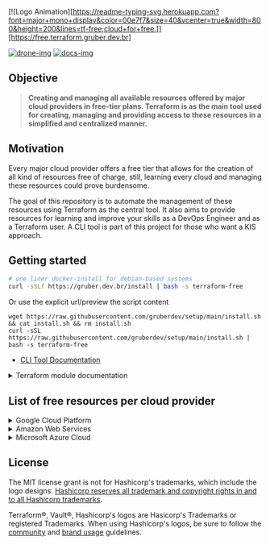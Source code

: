 [![Logo Animation][https://readme-typing-svg.herokuapp.com?font=major+mono+display&color=00e7f7&size=40&vcenter=true&width=800&height=200&lines=tf-free;cloud+for+free.]][https://free.terraform.gruber.dev.br]

<a href='https://drone.gruber.dev.br/gruberdev/tf-free' target='_blank'>![drone-img]</a>
<a href='https://free.terraform.gruber.dev.br' target='_blank'>![docs-img]</a>

## Objective

> **Creating and managing all available resources offered by major cloud providers in free-tier plans. Terraform is as the main tool used for creating, managing and providing access to these resources in a simplified and centralized manner.**

## Motivation

Every major cloud provider offers a free tier that allows for the creation of all kind of resources free of charge, still, learning every cloud and managing these resources could prove burdensome.

The goal of this repository is to automate the management of these resources using Terraform as the central tool. It also aims to provide resources for learning and improve your skills as a DevOps Engineer and as a Terraform user. A CLI tool is part of this project for those who want a KIS approach.

## Getting started

```sh
# one liner docker-install for debian-based systems
curl -sSLf https://gruber.dev.br/install | bash -s terraform-free
```

Or use the explicit url/preview the script content

```
wget https://raw.githubusercontent.com/gruberdev/setup/main/install.sh && cat install.sh && rm install.sh
curl -sSL https://raw.githubusercontent.com/gruberdev/setup/main/install.sh | bash -s terraform-free
```

- [CLI Tool Documentation][tf-free-docs-cli]

<details>
  <summary>
  Terraform module documentation
  </summary>

---

<!-- BEGIN_TF_DOCS -->

### Modules

| Name                    | Source                         | Version |
| ----------------------- | ------------------------------ | ------- |
| aws                     | ./modules/aws                  |         |
| google_cloud            | ./modules/gcp                  |         |
| terraform_state_backend | cloudposse/tfstate-backend/aws |         |

### Inputs

| Name               | Description                                                                                                                                                                  | Type     | Default         |
| ------------------ | ---------------------------------------------------------------------------------------------------------------------------------------------------------------------------- | -------- | --------------- |
| aws_account_id     | Your static IP network resource name on GCP. [GCP's Official documentation on naming resources][https://cloud.google.com/compute/docs/naming-resources#resource-name-format] | `string` | n/a             |
| aws_account_key    | Your static IP network resource name on GCP. [GCP's Official documentation on naming resources][https://cloud.google.com/compute/docs/naming-resources#resource-name-format] | `string` | n/a             |
| aws_default_region | Your static IP network resource name on GCP. [GCP's Official documentation on naming resources][https://cloud.google.com/compute/docs/naming-resources#resource-name-format] | `string` | `"us-west-2"`   |
| gcp_instance_name  | Your static IP network resource name on GCP. [GCP's Official documentation on naming resources][https://cloud.google.com/compute/docs/naming-resources#resource-name-format] | `string` | `"gcp-machine"` |
| gcp_project_id     | Your static IP network resource name on GCP. [GCP's Official documentation on naming resources][https://cloud.google.com/compute/docs/naming-resources#resource-name-format] | `string` | `""`            |
| gcp_project_region | Your static IP network resource name on GCP. [GCP's Official documentation on naming resources][https://cloud.google.com/compute/docs/naming-resources#resource-name-format] | `string` | `"us-west1"`    |

### Outputs

| Name                   | Description                                                          |
| ---------------------- | -------------------------------------------------------------------- |
| aws_ec2_ipv6_addresses | List of assigned IPv6 addresses of instances                         |
| aws_ec2_password_data  | List of Base-64 encoded encrypted password data for the instance     |
| aws_ec2_private_ip     | List of private IP addresses assigned to the instances               |
| aws_ec2_public_ip      | List of public IP addresses assigned to the instances, if applicable |
| gcp_public_ip          | n/a                                                                  |

<!-- END_TF_DOCS -->

</details>

## List of free resources per cloud provider

<details>

  <summary>
   Google Cloud Platform
  </summary>

---

## GCP Available Resources

- **1x** [Virtual Private Cloud [VPC]][gcp-vpc-info]
  - **1x** [Firewall][gcp-firewall-info] attached to the VPC
  - **1x** [Google Compute Engine][gcp-compute-info] `f1-micro` [[1 shared vCPU - 0.2 dedicatd vCPU][gcp-shared-vcpus] - and 0.6GB of Memory] attached to the `VPC`
- **1x** 5GB of [regional storage][gcp-regional-storage] on [Cloud Storage][gcp-cloud-storage]
- **1x** 1GB of storage in a [Firestore NoSQL Database][gcp-firestore-storage]

More information at the [provider's documentation page][tf-free-gcp-resources].

---

</details>

<details>

  <summary>
   Amazon Web Services
  </summary>

---

### AWS Available Resources

- **2x** [Virtual Private Cloud [VPC]][aws-vpc-info]
  - **2x** [Sub-network][aws-sub-info] attached to the VPC
  - **2x** [Internet Gateway [IGW]][aws-igw-info] to provide access to the VPC
- **1x** [Route Table][aws-route-info]] integrating all `VPC`, `Subnet` and the `Internet Gateway [IGW]`
- **1x** [EC2 Instance][aws-ec2-info] attached to the `Subnet`
- **1x** [Relational Database [RDS]][aws-rds-info] of your choice [e.g. MySQL, PostgreSQL]
- **1x** [S3 Storage Bucket][aws-s3-info] inside `Subnet`, configured to store the Terraform's backend state
- **1x** [DynamoDB Database][aws-dynamodb-info], mainly used for preventing that running multiple instances of this Terraform chart corrupt each other.

More information at the [provider's documentation page][tf-free-aws-resources].

---

</details>
<details>

  <summary>
   Microsoft Azure Cloud
  </summary>

---

### Available Resources

1

- [Free resources homepage][]

---

</details>

## License

The MIT license grant is not for Hashicorp's trademarks, which include the logo designs. [Hashicorp reserves all trademark and copyright rights in and to all Hashicorp trademarks][disclaimer].

Terraform®, Vault®, Hashicorp's logos are Hasicorp's Trademarks or registered Trademarks. When using Hashicorp's logos, be sure to follow the [community][guidelines] and [brand usage][brand] guidelines.

<!-- Images URLs -->

[drone-img]: https://img.shields.io/drone/build/gruberdev/tf-free?label=Pipeline%20Status&color=46bac0&labelColor=1F1F1F&logo=Drone&style=flat-square&server=https%3A%2F%2Fdrone.gruber.dev.br
[docs-img]: https://img.shields.io/badge/read%20documentation-online?style=flat-square&logo=zeit&color=black

<!-- Repository links -->

[brand]: https://www.hashicorp.com/brand
[disclaimer]: https://www.hashicorp.com/trademark-policy
[guidelines]: https://www.hashicorp.com/community-guidelines
[free-aws]: https://aws.amazon.com/free/?all-free-tier
[free-gcp]: https://cloud.google.com/free
[free-docs-gcp]: https://cloud.google.com/free/docs/gcp-free-tier
[free-azure]: https://azure.microsoft.com/en-us/free/
[azure-faq]: https://azure.microsoft.com/en-us/free/free-account-faq/
[azure-full-terms]: https://azure.microsoft.com/en-us/offers/ms-azr-0044p/
[aws-faq]: https://aws.amazon.com/free/free-tier-faqs/
[docs-repo-url]: https://github.com/CONNECT-platform/codedoc
[aws-key-info]: https://docs.aws.amazon.com/general/latest/gr/aws-sec-cred-types.html#access-keys-and-secret-access-keys
[aws-key-create]: https://aws.amazon.com/premiumsupport/knowledge-center/create-access-key/
[aws-account-create]: https://aws.amazon.com/premiumsupport/knowledge-center/create-and-activate-aws-account/
[aws-vpc-info]: https://aws.amazon.com/vpc/?vpc-blogs.sort-by=item.additionalFields.createdDate&vpc-blogs.sort-order=desc
[aws-igw-info]: https://docs.aws.amazon.com/vpc/latest/userguide/VPC_Internet_Gateway.html
[aws-ec2-info]: https://aws.amazon.com/ec2/
[aws-s3-info]: https://aws.amazon.com/s3/
[aws-rds-info]: https://aws.amazon.com/rds/
[aws-sub-info]: https://docs.aws.amazon.com/vpc/latest/userguide/working-with-vpcs.html
[aws-tf-provider]: https://registry.terraform.io/providers/hashicorp/aws/latest/
[aws-regions]: https://aws.amazon.com/about-aws/global-infrastructure/
[aws-terms]: https://aws.amazon.com/free/terms/
[aws-prevent-charges]: https://aws.amazon.com/premiumsupport/knowledge-center/free-tier-charges/
[aws-alarms-free]: https://docs.aws.amazon.com/awsaccountbilling/latest/aboutv2/tracking-free-tier-usage.html#free-budget
[aws-sorted-list]: https://aws.amazon.com/free/?all-free-tier.sort-by=item.additionalFields.SortRank&all-free-tier.sort-order=asc&awsf.Free%20Tier%20Types=tier%23always-free%7Ctier%2312monthsfree&awsf.Free%20Tier%20Categories=*all
[aws-dynamodb-info]: https://aws.amazon.com/dynamodb/
[remote-tfstate-url]: https://github.com/cloudposse/terraform-aws-tfstate-backend
[tf-free-docs-cli]: https://free.terraform.gruber.dev.br/docs/setup/installing#cli
[tf-free-gcp-resources]: https://free.terraform.gruber.dev.br/docs/resources/providers/gcp#resources
[tf-free-awsresources]: https://free.terraform.gruber.dev.br/docs/resources/providers/aws#resources
[guidelines]: https://www.hashicorp.com/community-guidelines
[free-gcp]: https://cloud.google.com/free
[free-docs-gcp]: https://cloud.google.com/free/docs/gcp-free-tier
[free-tier-limits]: https://cloud.google.com/free/docs/gcp-free-tier/#free-tier-usage-limits
[free-tier-restrictions]: https://cloud.google.com/free/docs/gcp-free-tier/#free-tier
[google-free-docs]: https://cloud.google.com/free/docs/gcp-free-tier/
[google-free-landing]: https://cloud.google.com/free
[unique-gcp-docs]: https://cloud.google.com/free/docs/what-makes-google-cloud-platform-different
[why-google]: https://cloud.google.com/why-google-cloud
[gcp-price-list]: https://cloud.google.com/pricing/list
[gcp-comparison-docs]: https://cloud.google.com/free/docs/aws-azure-gcp-service-comparison
[pricing-gcp-calculator]: https://cloud.google.com/products/calculator
[no-free-ip]: https://cloud.google.com/free/docs/gcp-free-tier#always-free-usage-limits
[pricing-egress]: https://cloud.google.com/vpc/network-pricing#internet_egress
[usage-egress-gcp]: https://cloud.google.com/vpc/network-pricing#vpc-pricing
[gcp-compute-info]: https://cloud.google.com/compute/docs
[gcp-shared-vcpus]: https://cloud.google.com/compute/vm-instance-pricing#cpu-bursting
[gcp-cloud-storage]: https://cloud.google.com/storage
[gcp-regional-storage]: https://cloud.google.com/storage/docs/storage-classes#legacy
[gcp-firestore-storage]: https://cloud.google.com/firestore/docs
[gcp-regions]: https://cloud.google.com/compute/docs/regions-zones
[brand]: https://www.hashicorp.com/brand
[disclaimer]: https://www.hashicorp.com/trademark-policy
[guidelines]: https://www.hashicorp.com/community-guidelines
[free-aws]: https://aws.amazon.com/free/?all-free-tier
[free-gcp]: https://cloud.google.com/free
[free-docs-gcp]: https://cloud.google.com/free/docs/gcp-free-tier
[free-azure]: https://azure.microsoft.com/en-us/free/
[azure-faq]: https://azure.microsoft.com/en-us/free/free-account-faq/
[azure-full-terms]: https://azure.microsoft.com/en-us/offers/ms-azr-0044p/
[aws-faq]: https://aws.amazon.com/free/free-tier-faqs/
[go-color-url]: https://github.com/fatih/color
[go-releaser-url]: https://github.com/goreleaser/goreleaser
[go-cobra-url]: https://github.com/spf13/cobra
[shell-has-url]: https://github.com/kdabir/has
[go-prompt-url]: https://github.com/c-bata/go-prompt
[go-task-url]: https://github.com/go-task/task
[go-tfexec-url]: https://github.com/hashicorp/terraform-exec
[docs-repo-url]: https://github.com/CONNECT-platform/codedoc
[aws-key-info]: https://docs.aws.amazon.com/general/latest/gr/aws-sec-cred-types.html#access-keys-and-secret-access-keys
[aws-key-create]: https://aws.amazon.com/premiumsupport/knowledge-center/create-access-key/
[aws-account-create]: https://aws.amazon.com/premiumsupport/knowledge-center/create-and-activate-aws-account/
[aws-vpc-info]: https://aws.amazon.com/vpc/?vpc-blogs.sort-by=item.additionalFields.createdDate&vpc-blogs.sort-order=desc
[aws-igw-info]: https://docs.aws.amazon.com/vpc/latest/userguide/VPC_Internet_Gateway.html
[aws-ec2-info]: https://aws.amazon.com/ec2/
[aws-s3-info]: https://aws.amazon.com/s3/
[aws-rds-info]: https://aws.amazon.com/rds/
[aws-route-info]: https://docs.aws.amazon.com/vpc/latest/userguide/VPC_Route_Tables.html
[aws-sub-info]: https://docs.aws.amazon.com/vpc/latest/userguide/working-with-vpcs.html
[aws-tf-provider]: https://registry.terraform.io/providers/hashicorp/aws/latest/
[aws-regions]: https://aws.amazon.com/about-aws/global-infrastructure/
[aws-terms]: https://aws.amazon.com/free/terms/
[aws-prevent-charges]: https://aws.amazon.com/premiumsupport/knowledge-center/free-tier-charges/
[aws-alarms-free]: https://docs.aws.amazon.com/awsaccountbilling/latest/aboutv2/tracking-free-tier-usage.html#free-budget
[aws-sorted-list]: https://aws.amazon.com/free/?all-free-tier.sort-by=item.additionalFields.SortRank&all-free-tier.sort-order=asc&awsf.Free%20Tier%20Types=tier%23always-free%7Ctier%2312monthsfree&awsf.Free%20Tier%20Categories=*all
[aws-dynamodb-info]: https://aws.amazon.com/dynamodb/
[remote-tfstate-url]: https://github.com/cloudposse/terraform-aws-tfstate-backend
